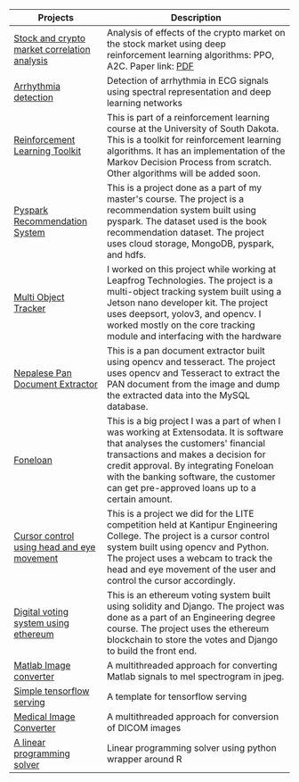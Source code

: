 | Projects | Description|
|----------|------------|
|<a href = "https://github.com/siddhi47/rl-project">Stock and crypto market correlation analysis</a>| Analysis of effects of the crypto market on the stock market using deep reinforcement learning algorithms: PPO, A2C. Paper link: <a href = 'https://github.com/siddhi47/rl-project/blob/main/Reinforcement_Learning.pdf'>PDF</a>|
|<a href = "https://github.com/siddhi47/ecg-classification">Arrhythmia detection</a>| Detection of arrhythmia in ECG signals using spectral representation and deep learning networks|
|<a href = "https://github.com/siddhi47/reinforcement-learning">Reinforcement Learning Toolkit</a>| This is part of a reinforcement learning course at the University of South Dakota. This is a toolkit for reinforcement learning algorithms. It has an implementation of the Markov Decision Process from scratch. Other algorithms will be added soon.|
|<a href = "https://github.com/siddhi47/pyspark-recommentation">Pyspark Recommendation System</a>| This is a project done as a part of my master's course. The project is a recommendation system built using pyspark. The dataset used is the book recommendation dataset. The project uses cloud storage, MongoDB, pyspark, and hdfs.|
|<a href = "https://www.i8labs.com/">Multi Object Tracker</a>| I worked on this project while working at Leapfrog Technologies. The project is a multi-object tracking system built using a Jetson nano developer kit. The project uses deepsort, yolov3, and opencv. I worked mostly on the core tracking module and interfacing with the hardware|
|<a href = "https://github.com/siddhi47/Nepalese-PAN-extraction">Nepalese Pan Document Extractor</a>|This is a pan document extractor built using opencv and tesseract. The project uses opencv and Tesseract to extract the PAN document from the image and dump the extracted data into the MySQL database. |
|<a href = "https://foneloan.com.np/">Foneloan</a>| This is a big project I was a part of when I was working at Extensodata. It is software that analyses the customers' financial transactions and makes a decision for credit approval. By integrating Foneloan with the banking software, the customer can get pre-approved loans up to a certain amount.|
|<a href = "https://github.com/siddhi47/Cursor-Control-using-Eye-Movement">Cursor control using head and eye movement</a>| This is a project we did for the LITE competition held at Kantipur Engineering College. The project is a cursor control system built using opencv and Python. The project uses a webcam to track the head and eye movement of the user and control the cursor accordingly.|
|<a href = "https://bitbucket.org/siddhi47/ethereumvoting/src/master/voting/">Digital voting system using ethereum</a>|This is an ethereum voting system built using solidity and Django. The project was done as a part of an Engineering degree course. The project uses the ethereum blockchain to store the votes and Django to build the front end. |
|<a href = "https://github.com/siddhi47/mat2jpeg">Matlab Image converter</a>| A multithreaded approach for converting Matlab signals to mel spectrogram in jpeg. |
|<a href = "https://github.com/siddhi47/tensorflow_serving">Simple tensorflow serving</a>|A template for tensorflow serving |
|<a href = "https://github.com/siddhi47/medicalimage_converter">Medical Image Converter</a>|A multithreaded approach for conversion of DICOM images |
|<a href = "https://github.com/siddhi47/linear-programming-package">A linear programming solver</a>| Linear programming solver using python wrapper around R|
